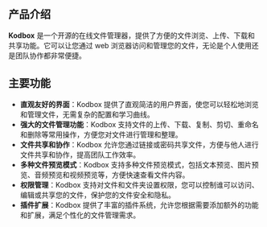 ## 产品介绍

**Kodbox** 是一个开源的在线文件管理器，提供了方便的文件浏览、上传、下载和共享功能。它可以让您通过 web 浏览器访问和管理您的文件，无论是个人使用还是团队协作都非常便捷。

## 主要功能

- **直观友好的界面**：Kodbox 提供了直观简洁的用户界面，使您可以轻松地浏览和管理文件，无需复杂的配置和学习曲线。
- **强大的文件管理功能**：Kodbox 支持文件的上传、下载、复制、剪切、重命名和删除等常用操作，方便您对文件进行管理和整理。
- **文件共享和协作**：Kodbox 允许您通过链接或密码共享文件，方便与他人进行文件共享和协作，提高团队工作效率。
- **多种文件预览模式**：Kodbox 支持多种文件预览模式，包括文本预览、图片预览、音频预览和视频预览等，方便快速查看文件内容。
- **权限管理**：Kodbox 支持对文件和文件夹设置权限，您可以控制谁可以访问、编辑或共享您的文件，保护您的文件安全和隐私。
- **插件扩展**：Kodbox 提供了丰富的插件系统，允许您根据需要添加额外的功能和扩展，满足个性化的文件管理需求。
